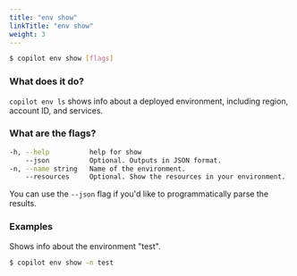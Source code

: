 ```yaml
---
title: "env show"
linkTitle: "env show"
weight: 3
---
```


```bash
$ copilot env show [flags]
```

### What does it do?
`copilot env ls` shows info about a deployed environment, including region, account ID, and services.

### What are the flags?
```bash
-h, --help          help for show
    --json          Optional. Outputs in JSON format.
-n, --name string   Name of the environment.
    --resources     Optional. Show the resources in your environment.
```
You can use the `--json` flag if you'd like to programmatically parse the results.

### Examples
Shows info about the environment "test".
```bash
$ copilot env show -n test
```
